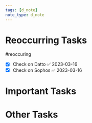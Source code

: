 ```yaml
---
tags: [d_note]
note_type: d_note
---
```


# Reoccurring Tasks

#reoccuring

- [x] Check on Datto ✅ 2023-03-16
- [x] Check on Sophos ✅ 2023-03-16

# Important Tasks

# Other Tasks
